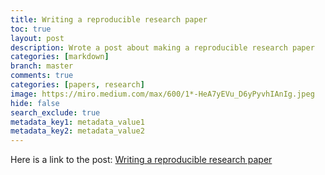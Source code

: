 ```yaml
---
title: Writing a reproducible research paper
toc: true
layout: post
description: Wrote a post about making a reproducible research paper
categories: [markdown]
branch: master
comments: true
categories: [papers, research]
image: https://miro.medium.com/max/600/1*-HeA7yEVu_D6yPyvhIAnIg.jpeg
hide: false
search_exclude: true
metadata_key1: metadata_value1
metadata_key2: metadata_value2
---
```


Here is a link to the post: [Writing a reproducible research paper](https://levelup.gitconnected.com/writing-a-reproducible-research-paper-8ac561c105fd)
